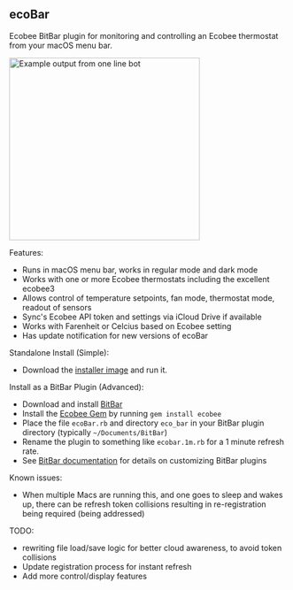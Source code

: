 ecoBar
---
Ecobee BitBar plugin for monitoring and controlling an Ecobee thermostat from your macOS menu bar.

<img src="https://raw.githubusercontent.com/robzr/ecobar/master/images/screenshot.png" 
  alt="Example output from one line bot" width=344 height=330>

Features:
- Runs in macOS menu bar, works in regular mode and dark mode
- Works with one or more Ecobee thermostats including the excellent ecobee3
- Allows control of temperature setpoints, fan mode, thermostat mode, readout of sensors
- Sync's Ecobee API token and settings via iCloud Drive if available
- Works with Farenheit or Celcius based on Ecobee setting
- Has update notification for new versions of ecoBar

Standalone Install (Simple):
- Download the [installer image](https://github.com/robzr/ecobar/blob/master/ecoBar.dmg?raw=true) and run it.

Install as a BitBar Plugin (Advanced):
- Download and install [BitBar](http://getbitbar.com)
- Install the [Ecobee Gem](https://rubygems.org/gems/ecobee) by running `gem install ecobee`
- Place the file `ecoBar.rb` and directory `eco_bar` in your BitBar plugin directory (typically `~/Documents/BitBar`)
- Rename the plugin to something like `ecobar.1m.rb` for a 1 minute refresh rate.
- See [BitBar documentation](https://github.com/matryer/bitbar/blob/master/README.md) for details on customizing BitBar plugins

Known issues:
- When multiple Macs are running this, and one goes to sleep and wakes up, there can be refresh token collisions resulting in re-registration being required (being addressed)

TODO:
- rewriting file load/save logic for better cloud awareness, to avoid token collisions
- Update registration process for instant refresh
- Add more control/display features
